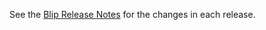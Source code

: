 See the [Blip Release Notes](https://block.github.io/blip/about/release-notes/) for the changes in each release.

